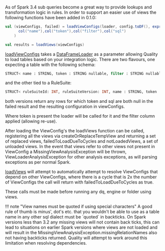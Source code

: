 As of Spark 3.4 sub queries become a great way to provide lookups and transformation logic in rules.  In order to support an easier use of views the following functions have been added in 0.1.0:

```scala
val (viewConfigs, failed) = loadViewConfigs(loader, config.toDF(), expr("id.id"), expr("id.version"), Id(1,1),
      col("name"),col("token"),col("filter"),col("sql")
    )

val results = loadViews(viewConfigs)
``` 

[loadViewConfigs]( ../../site/scaladocs/com/sparkutils/quality/impl/views/ViewLoader$.html#loadViewConfigs(loader:com.sparkutils.quality.DataFrameLoader,viewDF:org.apache.spark.sql.DataFrame,ruleSuiteIdColumn:org.apache.spark.sql.Column,ruleSuiteVersionColumn:org.apache.spark.sql.Column,ruleSuiteId:com.sparkutils.quality.Id,name:org.apache.spark.sql.Column,token:org.apache.spark.sql.Column,filter:org.apache.spark.sql.Column,sql:org.apache.spark.sql.Column):(Seq[com.sparkutils.quality.impl.views.ViewConfig],Set[String]) ) takes a [DataFrameLoader](../../site/scaladocs/com/sparkutils/quality/DataFrameLoader.html) as a parameter allowing Quality to load tables based on your integration logic.  There are two flavours, one expecting a table with the following schema:

```sql
STRUCT< name : STRING, token : STRING nullable, filter : STRING nullable, sql: STRING nullable> 
```

and the other tied to a RuleSuite:

```sql
STRUCT< ruleSuiteId: INT, ruleSuiteVersion: INT, name : STRING, token : STRING nullable, filter : STRING nullable, sql: STRING nullable> 
```

both versions return any rows for which token and sql are both null in the failed result and the resulting configuration in viewConfigs.

Where token is present the loader will be called for it and the filter column applied (allowing re-use).

After loading the ViewConfig's the loadViews function can be called, registering all the views via createOrReplaceTempView and returning a set of replaced views, failedToLoadDueToCycles and notLoadedViews, a set of unloaded views.  In the event that views refer to other views not present in ViewConfig a MissingViewAnalysisException will be thrown, ViewLoaderAnalysisException for other analysis exceptions, as will parsing exceptions as per normal Spark.

[loadViews]( ../../site/scaladocs/com/sparkutils/quality/impl/views/ViewLoader$.html#loadViews(viewConfigs:Seq[com.sparkutils.quality.impl.views.ViewConfig]):com.sparkutils.quality.impl.views.ViewLoadResults) will attempt to automatically attempt to resolve ViewConfigs that depend on other ViewConfigs, where there is a cycle that is 2x the number of ViewConfigs the call will return with failedToLoadDueToCycles as true.

These calls must be made before running any dq, engine or folder using views.

!!! note "View names must be quoted if using special characters"
    A good rule of thumb is minus', dot's etc. that you wouldn't be able to use as a table name in any other sql dialect must be \`quoted\` in backticks.
    On Spark versions less than 3.2 any missing views will not contain back ticks, this can lead to situations on earlier Spark versions where views are not loaded and will result in the MissingViewAnalysisException.missingRelationNames also not having backticks returned.
    Quality will attempt to work around this limitation when resolving dependencies. 

   


